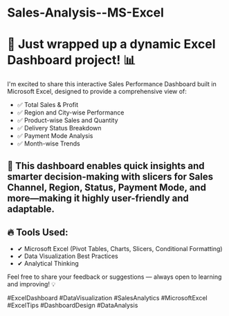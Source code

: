 # Sales-Analysis--MS-Excel
# 🚀 Just wrapped up a dynamic Excel Dashboard project! 📊

I'm excited to share this interactive Sales Performance Dashboard built in Microsoft Excel, designed to provide a comprehensive view of:

- ✅ Total Sales & Profit
- ✅ Region and City-wise Performance
- ✅ Product-wise Sales and Quantity
- ✅ Delivery Status Breakdown
- ✅ Payment Mode Analysis
- ✅ Month-wise Trends

## 📌 This dashboard enables quick insights and smarter decision-making with slicers for Sales Channel, Region, Status, Payment Mode, and more—making it highly user-friendly and adaptable.

## 🔥 Tools Used:
- ✔ Microsoft Excel (Pivot Tables, Charts, Slicers, Conditional Formatting)
- ✔ Data Visualization Best Practices
- ✔ Analytical Thinking

Feel free to share your feedback or suggestions — always open to learning and improving! 💡

#ExcelDashboard #DataVisualization #SalesAnalytics #MicrosoftExcel #ExcelTips #DashboardDesign #DataAnalysis
